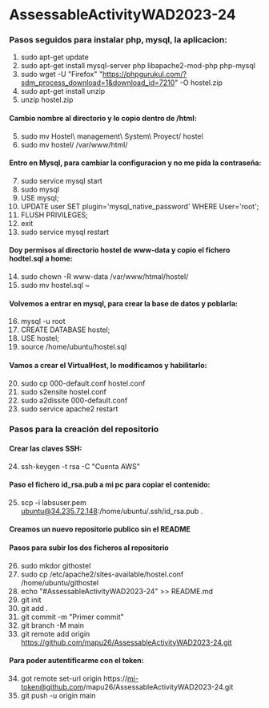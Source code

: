 # AssessableActivityWAD2023-24
### Pasos seguidos para instalar php, mysql, la aplicacion:

1. sudo apt-get update
2. sudo apt-get install mysql-server php libapache2-mod-php php-mysql
3. sudo wget -U "Firefox" "https://phpgurukul.com/?sdm_process_download=1&download_id=7210" -O hostel.zip
4. sudo apt-get install unzip
4. unzip hostel.zip

#### Cambio nombre al directorio y lo copio dentro de /html:

5. sudo mv Hostel\ management\ System\ Proyect/ hostel
6. sudo mv hostel/ /var/www/html/

#### Entro en Mysql, para cambiar la configuracion y no me pida la contraseña:

7. sudo service mysql start
8. sudo mysql
9. USE mysql;
10. UPDATE user SET plugin='mysql_native_password' WHERE User='root';
11. FLUSH PRIVILEGES;
12. exit
13. sudo service mysql restart

#### Doy permisos al directorio hostel de www-data y copio el fichero hodtel.sql a home:

14. sudo chown -R www-data /var/www/htmal/hostel/
15. sudo mv hostel.sql ~

#### Volvemos a entrar en mysql, para crear la base de datos y poblarla:

16. mysql -u root
17. CREATE DATABASE hostel;
18. USE hostel;
19. source /home/ubuntu/hostel.sql

#### Vamos a crear el VirtualHost, lo modificamos y habilitarlo:

20. sudo cp 000-default.conf hostel.conf
21. sudo s2ensite hostel.conf
22. sudo a2dissite 000-default.conf
23. sudo service apache2 restart

### Pasos para la creación del repositorio

#### Crear las claves SSH:

24. ssh-keygen -t rsa -C "Cuenta AWS"

#### Paso el fichero id_rsa.pub a mi pc para copiar el contenido:

25. scp -i labsuser.pem ubuntu@34.235.72.148:/home/ubuntu/.ssh/id_rsa.pub .

#### Creamos un nuevo repositorio publico sin el README
#### Pasos para subir los dos ficheros al repositorio

26. sudo mkdor githostel
27. sudo cp /etc/apache2/sites-available/hostel.conf /home/ubuntu/githostel
28. echo "#AssessableActivityWAD2023-24" >> README.md
29. git init
30. git add .
31. git commit -m "Primer commit"
32. git branch -M main
33. git remote add origin https://github.com/mapu26/AssessableActivityWAD2023-24.git

#### Para poder autentificarme con el token:

34. got remote set-url origin https://mi-token@github.com/mapu26/AssessableActivityWAD2023-24.git
35. git push -u origin main
